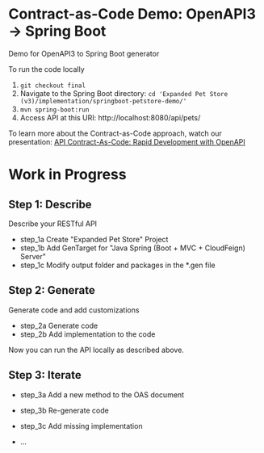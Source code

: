 # Contract-as-Code Demo: OpenAPI3 -> Spring Boot
Demo for OpenAPI3 to Spring Boot generator

To run the code locally
1. `git checkout final`
2. Navigate to the Spring Boot directory: `cd 'Expanded Pet Store (v3)/implementation/springboot-petstore-demo/'`
3. `mvn spring-boot:run`
4. Access API at this URI:  http://localhost:8080/api/pets/

To learn more about the Contract-as-Code approach, watch our presentation: [API Contract-As-Code: Rapid Development with OpenAPI](https://www.slideshare.net/TedEpstein/api-contractascode-rapid-development-with-openapi)


# Work in Progress
## Step 1: Describe
Describe your RESTful API
*	step_1a Create "Expanded Pet Store" Project
*	step_1b Add GenTarget for "Java Spring (Boot + MVC + CloudFeign) Server"
*	step_1c Modify output folder and packages in the *.gen file

## Step 2: Generate
Generate code and add customizations
*	step_2a Generate code
*	step_2b Add implementation to the code

Now you can run the API locally as described above.

## Step 3: Iterate
*	step_3a Add a new method to the OAS document
*	step_3b Re-generate code
*	step_3c Add missing implementation


*	...
